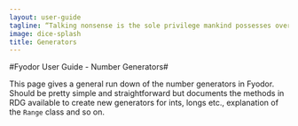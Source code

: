 ```yaml
---
layout: user-guide
tagline: “Talking nonsense is the sole privilege mankind possesses over the other organisms. It's by talking nonsense that one gets to the truth! I talk nonsense, therefore I'm human”
image: dice-splash
title: Generators
---
```


#Fyodor User Guide - Number Generators#

This page gives a general run down of the number generators in Fyodor.  Should be pretty simple
and straightforward but documents the methods in RDG available to create new generators for 
ints, longs etc., explanation of the `Range` class and so on.
